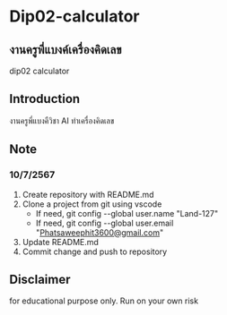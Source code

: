 # Dip02-calculator
## งานครูพี่แบงค์เครื่องคิดเลข
dip02 calculator
## Introduction
งานครูพี่แบงคืวิชา AI ทำเครื่องคิดเลข
## Note
### 10/7/2567
1. Create repository with README.md
2. Clone a project from git using vscode
    - If need, git config --global user.name "Land-127"
    - If need, git config --global user.email "Phatsaweephit3600@gmail.com"
3. Update README.md
4. Commit change and push to repository

## Disclaimer
for educational purpose only. Run on your own risk
